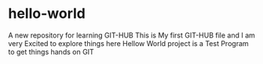 # hello-world
A new repository for learning GIT-HUB
This is My first GIT-HUB file and I am very Excited to explore things here 
Hellow World project is a Test Program to get things hands on GIT
